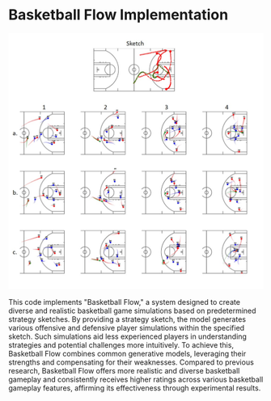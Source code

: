 # Basketball Flow Implementation

![Basketball Flow Demo](https://github.com/MingFengKuo/Basketball_Flow/blob/main/Image/diversity_demo.jpg)

This code implements "Basketball Flow," a system designed to create diverse and realistic basketball game simulations based on predetermined strategy sketches. By providing a strategy sketch, the model generates various offensive and defensive player simulations within the specified sketch. Such simulations aid less experienced players in understanding strategies and potential challenges more intuitively. To achieve this, Basketball Flow combines common generative models, leveraging their strengths and compensating for their weaknesses. Compared to previous research, Basketball Flow offers more realistic and diverse basketball gameplay and consistently receives higher ratings across various basketball gameplay features, affirming its effectiveness through experimental results.
